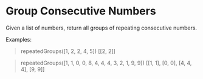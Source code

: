 # Group Consecutive Numbers
Given a list of numbers, return all groups of repeating consecutive numbers.

Examples:

> repeatedGroups([1, 2, 2, 4, 5])
[[2, 2]]

> repeatedGroups([1, 1, 0, 0, 8, 4, 4, 4, 3, 2, 1, 9, 9])
[[1, 1], [0, 0], [4, 4, 4], [9, 9]]